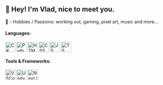 <h2>🙂 Hey! I'm Vlad, nice to meet you.</h1>

<p>🎨 - Hobbies / Passions: working out, gaming, pixel art, music and more...</p>

<h4>Languages:</h3>

<img align="left" width="32px" alt="C#" src="https://cdn.jsdelivr.net/gh/devicons/devicon/icons/csharp/csharp-original.svg" />
<img align="left" width="32px" alt="Python" src="https://cdn.jsdelivr.net/gh/devicons/devicon/icons/python/python-original.svg" />
<img align="left" width="32px" alt="HTML5" src="https://cdn.jsdelivr.net/gh/devicons/devicon/icons/html5/html5-original.svg" />
<img align="left" width="32px" alt="CSS" src="https://cdn.jsdelivr.net/gh/devicons/devicon/icons/css3/css3-original.svg" />
<img align="left" width="32px" alt="JS" src="https://cdn.jsdelivr.net/gh/devicons/devicon/icons/javascript/javascript-original.svg" />
<img width="32px" alt="TS" src="https://cdn.jsdelivr.net/gh/devicons/devicon/icons/typescript/typescript-original.svg" />
   
<h4>Tools & Frameworks:</h4>

<img align="left" width="32px" alt="VSCode" src="https://cdn.jsdelivr.net/gh/devicons/devicon/icons/vscode/vscode-original.svg" />
<img align="left" width="32px" alt="Unity" src="https://cdn.jsdelivr.net/gh/devicons/devicon/icons/unity/unity-original.svg" />
<img align="left" width="32px" alt="Next.js" src="https://cdn.jsdelivr.net/gh/devicons/devicon/icons/nextjs/nextjs-original.svg" />
